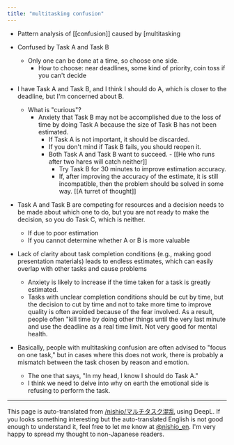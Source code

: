 ```yaml
---
title: "multitasking confusion"
---
```


- Pattern analysis of [[confusion]] caused by [multitasking

- Confused by Task A and Task B
    - Only one can be done at a time, so choose one side.
        - How to choose: near deadlines, some kind of priority, coin toss if you can't decide
- I have Task A and Task B, and I think I should do A, which is closer to the deadline, but I'm concerned about B.
    - What is "curious"?
        - Anxiety that Task B may not be accomplished due to the loss of time by doing Task A because the size of Task B has not been estimated.
            - If Task A is not important, it should be discarded.
            - If you don't mind if Task B fails, you should reopen it.
            - Both Task A and Task B want to succeed.
                    - [[He who runs after two hares will catch neither]]
                - Try Task B for 30 minutes to improve estimation accuracy.
                - If, after improving the accuracy of the estimate, it is still incompatible, then the problem should be solved in some way. [[A turret of thought]]
- Task A and Task B are competing for resources and a decision needs to be made about which one to do, but you are not ready to make the decision, so you do Task C, which is neither.
    - If due to poor estimation
    - If you cannot determine whether A or B is more valuable

- Lack of clarity about task completion conditions (e.g., making good presentation materials) leads to endless estimates, which can easily overlap with other tasks and cause problems
    - Anxiety is likely to increase if the time taken for a task is greatly estimated.
    - Tasks with unclear completion conditions should be cut by time, but the decision to cut by time and not to take more time to improve quality is often avoided because of the fear involved. As a result, people often "kill time by doing other things until the very last minute and use the deadline as a real time limit. Not very good for mental health.


- Basically, people with multitasking confusion are often advised to "focus on one task," but in cases where this does not work, there is probably a mismatch between the task chosen by reason and emotion.
    - The one that says, "In my head, I know I should do Task A."
    - I think we need to delve into why on earth the emotional side is refusing to perform the task.
---
This page is auto-translated from [/nishio/マルチタスク混乱](https://scrapbox.io/nishio/マルチタスク混乱) using DeepL. If you looks something interesting but the auto-translated English is not good enough to understand it, feel free to let me know at [@nishio_en](https://twitter.com/nishio_en). I'm very happy to spread my thought to non-Japanese readers.